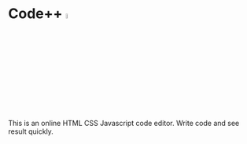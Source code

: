 <h1>Code++ <a><img src="https://img.freepik.com/free-vector/javascript-frameworks-concept-illustration_114360-734.jpg?size=338&ext=jpg" width="5%"></a></h1>  
<p align="center"></p> 

This is an online HTML CSS Javascript code editor. Write code and see result quickly.
